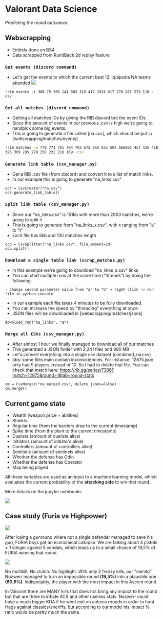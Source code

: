 # Valorant Data Science
_Predicting the round outcomes_

## Webscrapping
- Entirely done on BS4
- Data scrapped from RunItBack 2d replay feature

### `Get events (discord command)`
- Let's get the events to which the current best 12 liquipedia NA teams attended
![](https://i.imgur.com/NbPdH6x.png)
```
!rib events -t 388 75 305 141 603 318 417 1931 617 278 281 279 116 -csv
```
### `Get all matches (discord command)`


- Getting all matches IDs by giving the RIB discord bot the event IDs. 
- Since the amount of events in our previous .csv is high we're going to handpick some big events.
- This is going to generate a file called [na.csv], which should be put in [webscrapping/matches/events]

```sh
!rib matches -e 779 771 761 704 703 672 643 633 584 566502 457 435 418 105 377 
326 309 295 278 258 232 216 169 -csv
```

### `Generate link table (csv_manager.py)`
- Get a RIB .csv file (from discord) and convert it to a list of match links.
- In our example this is going to generate "na_links.csv"
```
ccr = CsvCreator("na.csv")
ccr.generate_link_table()
```

### `Split link table (csv_manager.py)`
- Since our "na_links.csv" is 151kb with more than 2000 matches, we're going to split it
- This is going to generate from "na_links_x.csv", with x ranging from "a" to "t"
- Each file has 8kb and 100 matches length
```
ccp = CsvSplitter("na_links.csv", file_amount=20)
ccp.split()
```

### `Download a single table link (scrap_matches.py)`
- In this example we're going to download "na_links_a.csv" links
- You can start multiple runs at the same time ("threads") by doing the following
```
- Change second parameter value from "a" to "b" → right click -> run file in python console
```
- In our example each file takes 4 minutes to be fully downloaded.
- You can increase the speed by "threading" everything at once
- JSON files will be downloaded in [webscrapping/matches/jsons]
```
download_run("na_links", "a")
```

### `Merge all CSVs (csv_manager.py)`
- After almost 1 hour we finally managed to download all of our matches
- This generated a JSON folder with 2,241 files and 880 MB
- Let's convert everything into a single csv dataset (combined_na.csv)
- obs: some files main contain inconsistencies. For instance, 12875.json only had 9 players instead of 10. So I had to delete that file. You can check that match here: https://rib.gg/series/7386?match=12875&round=1&tab=round-stats
```
cm = CsvMerger("na_merged.csv", delete_jsons=False)
cm.merge()
```

## Current game state
- Wealth (weapon price + abilities)
- Shields
- Regular time (from the barriers drop to the current timestamp)
- Spike time (from the plant to the current timestamp)
- Duelists (amount of duelists alive)
- Initiators (amount of initiators alive)
- Controllers (amount of controllers alive)
- Sentinels (amount of sentinels alive)
- Whether the defense has Odin
- Whether the defense has Operator
- Map being played

All these variables are used as an input to a machine learning model, which evaluates the current probability of the **attacking side** to win that round.

More details on the jupyter notebooks

![](https://i.imgur.com/Izinsiy.png)

## Case study (Furia vs Highpower)

![](https://pbs.twimg.com/media/E4rd2w5WQAU3Vjq?format=png&name=small)

After losing a gunround where not a single defender managed to save his gun, FURIA boys got an economical collapse. We are talking about 4 pistols + 1 stinger against 5 vandals, which leads us to a small chance of 19,5% of FURIA winning that round.

![](https://i.imgur.com/xV2xRVm.png)

No multikill. No clutch. No highlight. With only 2 frenzy kills, our "manito" Nozwerr managed to turn an impossible round **(19,5%)** into a plausible one  **(60,6%)**. Indisputably, the player with the most impact in this Ascent round.

In Valorant there are MANY kills that does not bring any impact to the round but that are there to inflate ACS and other useless stats. Nozwerr could have a much bigger KDA if he went mid on antieco rounds in order to hunt frags against classics/sheriffs, but according to our model his impact % ratio would be pretty much the same.
